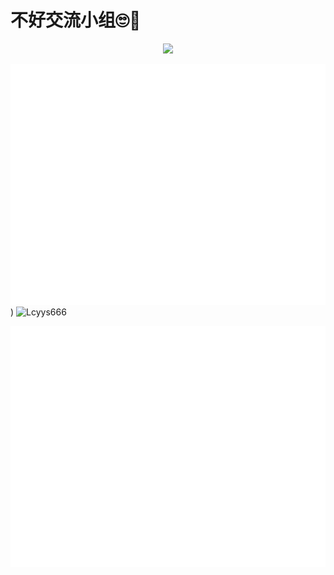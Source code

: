 # 不好交流小组🙄💅

<div align="center"> <img src="https://visitor-badge.glitch.me/badge?page_id=sun0225SUN" /> </div>

![Lcyys666](https://raw.githubusercontent.com/Lcyys666/Lcyys666/ac272b4a529fdcf96112d316a1d4f182d6f3a150/github-metrics.svg))
![Lcyys666](https://img.shields.io/badge/GitHub-Lcyys666-blue)

![xby-wh](https://raw.githubusercontent.com/xby-wh/xby-wh/735e74c5594c2b5fe17dc2369915af010a689390/github-metrics.svg)
